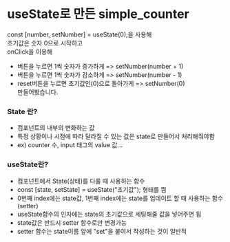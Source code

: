 # useState로 만든 simple_counter

const [number, setNumber] = useState(0);을 사용해 <br/>
초기값은 숫자 0으로 시작하고 <br/>
onClick을 이용해 <br/>

- 버튼을 누르면 1씩 숫자가 증가하게 => setNumber(number + 1) <br/>
- 버튼을 누르면 1씩 숫자가 감소하게 => setNumber(number - 1) <br/>
- reset버튼을 누르면 초기값인(0)으로 돌아가게 => setNumber(0) <br/>
  만들어봤습니다. <br/>

### State 란?

- 컴포넌트의 내부의 변화하는 값
- 특정 상황이나 시점에 따라 달라질 수 있는 값은 state로 만들어서 처리해줘야함
- ex) counter 수, input 태그의 value 값...

### useState란?

- 컴포넌트에서 State(상태)를 다룰 때 사용하는 함수
- const [state, setState] = useState("초기값"); 형태를 띔
- 0번째 index에는 state값, 1번째 index에는 state를 업데이트 할 때 사용하는 함수(setter)
- useState함수의 인자에는 state의 초기값으로 세팅해줄 값을 넣어주면 됨
- state값은 반드시 setter 함수로만 변경가능
- setter 함수는 state이름 앞에 "set"을 붙여서 작성하는 것이 일반적
